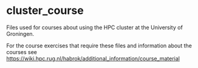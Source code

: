# cluster_course
Files used for courses about using the HPC cluster at the University of Groningen.

For the course exercises that require these files and information about the courses see https://wiki.hpc.rug.nl/habrok/additional_information/course_material

